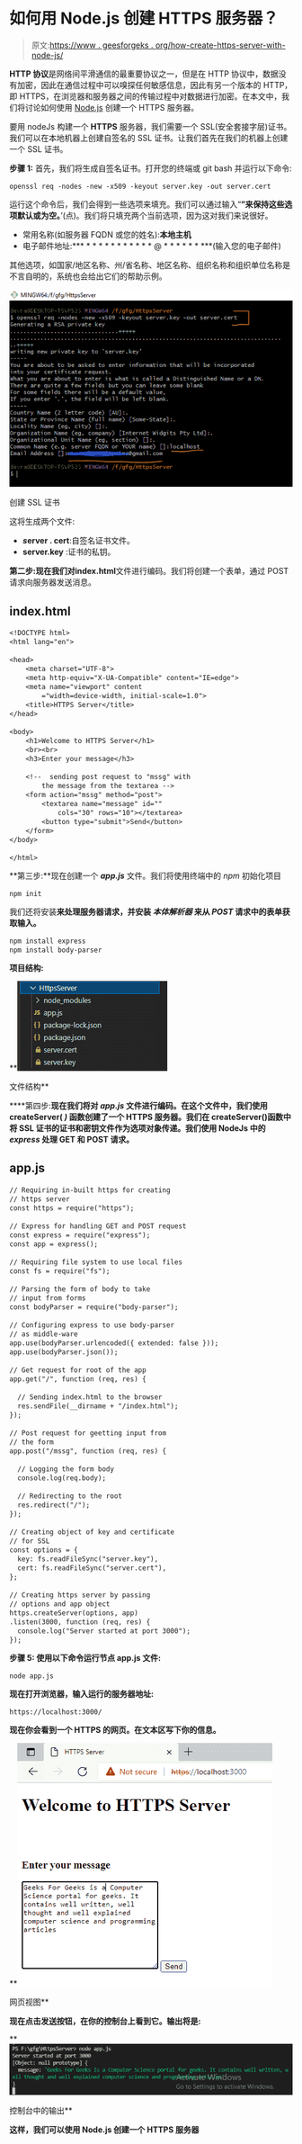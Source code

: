 # 如何用 Node.js 创建 HTTPS 服务器？

> 原文:[https://www . geesforgeks . org/how-create-https-server-with-node-js/](https://www.geeksforgeeks.org/how-to-create-https-server-with-node-js/)

**HTTP 协议**是网络间平滑通信的最重要协议之一，但是在 HTTP 协议中，数据没有加密，因此在通信过程中可以嗅探任何敏感信息，因此有另一个版本的 HTTP，即 HTTPS，在浏览器和服务器之间的传输过程中对数据进行加密。在本文中，我们将讨论如何使用 [Node.js](https://www.geeksforgeeks.org/nodejs-tutorials/) 创建一个 HTTPS 服务器。

要用 nodeJs 构建一个 **HTTPS** 服务器，我们需要一个 SSL(安全套接字层)证书。我们可以在本地机器上创建自签名的 SSL 证书。让我们首先在我们的机器上创建一个 SSL 证书。

**步骤 1:** 首先，我们将生成自签名证书。打开您的终端或 git bash 并运行以下命令:

```htmlhtml
openssl req -nodes -new -x509 -keyout server.key -out server.cert
```

运行这个命令后，我们会得到一些选项来填充。我们可以通过输入“**”来保持这些选项默认或为空。**’(点)。我们将只填充两个当前选项，因为这对我们来说很好。

*   常用名称(如服务器 FQDN 或您的姓名):**本地主机**
*   电子邮件地址:*** * * * * * * * * * * * @ * * * * * * ***(输入您的电子邮件)

其他选项，如国家/地区名称、州/省名称、地区名称、组织名称和组织单位名称是不言自明的，系统也会给出它们的帮助示例。

![](img/ca7855cd9f7c497ee7bdeb8ff3c160b0.png)

创建 SSL 证书

这将生成两个文件:

*   ***s*****erver . cert**:自签名证书文件。
*   **server.key** :证书的私钥。

**第二步:**现在我们对**index.html**文件进行编码。我们将创建一个表单，通过 POST 请求向服务器发送消息。

## index.html

```htmlhtml
<!DOCTYPE html>
<html lang="en">

<head>
    <meta charset="UTF-8">
    <meta http-equiv="X-UA-Compatible" content="IE=edge">
    <meta name="viewport" content
        ="width=device-width, initial-scale=1.0">
    <title>HTTPS Server</title>
</head>

<body>
    <h1>Welcome to HTTPS Server</h1>
    <br><br>
    <h3>Enter your message</h3>

    <!--  sending post request to "mssg" with 
        the message from the textarea -->
    <form action="mssg" method="post">
        <textarea name="message" id="" 
            cols="30" rows="10"></textarea>
        <button type="submit">Send</button>
    </form>
</body>

</html>
```

**第三步:**现在创建一个 ***app.js*** 文件。我们将使用终端中的 *npm* 初始化项目

```htmlhtml
npm init
```

我们还将安装**来处理服务器请求，并安装 ***本体解析器*** 来从 *POST* 请求中的表单获取输入。**

```htmlhtml
npm install express
npm install body-parser
```

****项目结构:****

**![](img/2da2303d86e35a1fddbf3742b554e397.png)

文件结构** 

****第四步:**现在我们将对 ***app.js*** 文件进行编码。在这个文件中，我们使用 createServer( *)* 函数创建了一个 HTTPS 服务器。我们在 createServer()函数中将 SSL 证书的证书和密钥文件作为选项对象传递。我们使用 NodeJs 中的 *express* 处理 GET 和 POST 请求。**

## **app.js**

```htmlhtml
// Requiring in-built https for creating
// https server
const https = require("https");

// Express for handling GET and POST request
const express = require("express");
const app = express();

// Requiring file system to use local files
const fs = require("fs");

// Parsing the form of body to take
// input from forms
const bodyParser = require("body-parser");

// Configuring express to use body-parser
// as middle-ware
app.use(bodyParser.urlencoded({ extended: false }));
app.use(bodyParser.json());

// Get request for root of the app
app.get("/", function (req, res) {

  // Sending index.html to the browser
  res.sendFile(__dirname + "/index.html");
});

// Post request for geetting input from
// the form
app.post("/mssg", function (req, res) {

  // Logging the form body
  console.log(req.body);

  // Redirecting to the root
  res.redirect("/");
});

// Creating object of key and certificate
// for SSL
const options = {
  key: fs.readFileSync("server.key"),
  cert: fs.readFileSync("server.cert"),
};

// Creating https server by passing
// options and app object
https.createServer(options, app)
.listen(3000, function (req, res) {
  console.log("Server started at port 3000");
});
```

****步骤 5:** 使用以下命令运行**节点 app.js** 文件:**

```htmlhtml
node app.js
```

****现在打开浏览器，输入运行的服务器地址:****

```htmlhtml
https://localhost:3000/
```

**现在你会看到一个 HTTPS 的网页。在文本区写下你的信息。**

**![](img/d617f08911f465aed9052585d1038ff3.png)

网页视图** 

**现在点击发送按钮，在你的控制台上看到它。输出将是:**

**![](img/ab3ddbb1af7f3500b697d2ebba02be8f.png)

控制台中的输出** 

**这样，我们可以使用 Node.js 创建一个 HTTPS 服务器**